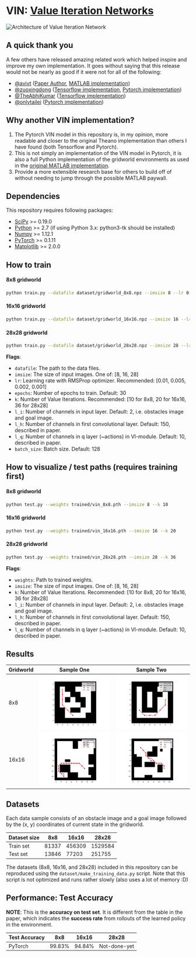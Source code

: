 # VIN: [Value Iteration Networks](https://arxiv.org/abs/1602.02867)

![Architecture of Value Iteration Network](https://ai2-s2-public.s3.amazonaws.com/figures/2016-11-08/024f01f390ba94cbee81e82e979a65151d20a6fd/3-Figure2-1.png)

## A quick thank you
A few others have released amazing related work which helped inspire and improve my own implementation. It goes without saying that this release would not be nearly as good if it were not for all of the following:
* [@avivt](https://github.com/avivt) ([Paper Author](https://arxiv.org/abs/1602.02867), [MATLAB implementation](https://github.com/avivt/VIN))
* [@zuoxingdong](https://github.com/zuoxingdong) ([Tensorflow implementation](https://github.com/zuoxingdong/VIN_TensorFlow), [Pytorch implementation](https://github.com/zuoxingdong/VIN_PyTorch_Visdom))
* [@TheAbhiKumar](https://github.com/TheAbhiKumar) ([Tensorflow implementation](https://github.com/TheAbhiKumar/tensorflow-value-iteration-networks))
* [@onlytailei](https://github.com/onlytailei) ([Pytorch implementation](https://github.com/onlytailei/Value-Iteration-Networks-PyTorch))

## Why another VIN implementation? 
1. The Pytorch VIN model in this repository is, in my opinion, more readable and closer to the original Theano implementation than others I have found (both Tensorflow and Pytorch). 
2. This is not simply an implementation of the VIN model in Pytorch, it is also a full Python implementation of the gridworld environments as used in the [original MATLAB implementation](https://github.com/avivt/VIN).
3. Provide a more extensible research base for others to build off of without needing to jump through the possible MATLAB paywall.

## Dependencies
This repository requires following packages:
- [SciPy](https://www.scipy.org/install.html) >= 0.19.0
- [Python](https://www.python.org/) >= 2.7 (if using Python 3.x: python3-tk should be installed)
- [Numpy](https://pypi.python.org/pypi/numpy) >= 1.12.1
- [PyTorch](http://pytorch.org/) >= 0.1.11
- [Matplotlib](https://matplotlib.org/users/installing.html) >= 2.0.0

## How to train
#### 8x8 gridworld
```bash
python train.py --datafile dataset/gridworld_8x8.npz --imsize 8 --lr 0.005 --epochs 30 --k 10 --batch_size 128
```
#### 16x16 gridworld
```bash
python train.py --datafile dataset/gridworld_16x16.npz --imsize 16 --lr 0.002 --epochs 30 --k 20 --batch_size 128
```
#### 28x28 gridworld
```bash
python train.py --datafile dataset/gridworld_28x28.npz --imsize 28 --lr 0.002 --epochs 30 --k 36 --batch_size 128
```
**Flags**: 
- `datafile`: The path to the data files.
- `imsize`: The size of input images. One of: [8, 16, 28]
- `lr`: Learning rate with RMSProp optimizer. Recommended: [0.01, 0.005, 0.002, 0.001]
- `epochs`: Number of epochs to train. Default: 30
- `k`: Number of Value Iterations. Recommended: [10 for 8x8, 20 for 16x16, 36 for 28x28]
- `l_i`: Number of channels in input layer. Default: 2, i.e. obstacles image and goal image.
- `l_h`: Number of channels in first convolutional layer. Default: 150, described in paper.
- `l_q`: Number of channels in q layer (~actions) in VI-module. Default: 10, described in paper.
- `batch_size`: Batch size. Default: 128

## How to visualize / test paths (requires training first)
#### 8x8 gridworld
```bash
python test.py --weights trained/vin_8x8.pth --imsize 8 --k 10
```
#### 16x16 gridworld
```bash
python test.py --weights trained/vin_16x16.pth --imsize 16 --k 20
```
#### 28x28 gridworld
```bash
python test.py --weights trained/vin_28x28.pth --imsize 28 --k 36
```

**Flags**: 
- `weights`: Path to trained weights.
- `imsize`: The size of input images. One of: [8, 16, 28]
- `k`: Number of Value Iterations. Recommended: [10 for 8x8, 20 for 16x16, 36 for 28x28]
- `l_i`: Number of channels in input layer. Default: 2, i.e. obstacles image and goal image.
- `l_h`: Number of channels in first convolutional layer. Default: 150, described in paper.
- `l_q`: Number of channels in q layer (~actions) in VI-module. Default: 10, described in paper.

## Results
Gridworld | Sample One | Sample Two
-- | --- | ---
8x8 | <img src="results/8x8_1.png" width="450"> | <img src="results/8x8_2.png" width="450">
16x16 | <img src="results/16x16_1.png" width="450"> | <img src="results/16x16_2.png" width="450">

## Datasets
Each data sample consists of an obstacle image and a goal image followed by the (x, y) coordinates of current state in the gridworld. 

Dataset size | 8x8 | 16x16 | 28x28
-- | -- | -- | --
Train set | 81337 | 456309 | 1529584
Test set | 13846 | 77203 | 251755

The datasets (8x8, 16x16, and 28x28) included in this repository can be reproduced using the ```dataset/make_training_data.py``` script. Note that this script is not optimized and runs rather slowly (also uses a lot of memory :D)

## Performance: Test Accuracy

**NOTE**: This is the **accuracy on test set**. It is different from the table in the paper, which indicates the **success rate** from rollouts of the learned policy in the environment. 

Test Accuracy | 8x8 | 16x16 | 28x28
-- | -- | -- | --
PyTorch | 99.83% | 94.84% | Not-done-yet 
